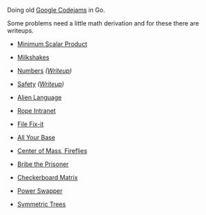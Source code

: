 Doing old [Google Codejams](https://code.google.com/codejam/contests.html) in Go.

Some problems need a little math derivation and for these there are writeups.

- [Minimum Scalar Product](https://code.google.com/codejam/contest/32016/dashboard#s=p0)

- [Milkshakes](https://code.google.com/codejam/contest/32016/dashboard#s=p1)

- [Numbers](https://code.google.com/codejam/contest/32016/dashboard#s=p2) _([Writeup](numbers/doc/threeplussqrtfive.pdf))_

- [Safety](https://code.google.com/codejam/contest/1836486/dashboard#s=p0) _([Writeup](safety/doc/safety.pdf))_

- [Alien Language](https://code.google.com/codejam/contest/90101/dashboard#s=p0)

- [Rope Intranet](https://code.google.com/codejam/contest/619102/dashboard#s=p0)

- [File Fix-it](https://code.google.com/codejam/contest/635101/dashboard#s=p0)

- [All Your Base](https://code.google.com/codejam/contest/189252/dashboard#s=p0)

- [Center of Mass, Fireflies](https://code.google.com/codejam/contest/189252/dashboard#s=p1)

- [Bribe the Prisoner](https://code.google.com/codejam/contest/189252/dashboard#s=p2)

- [Checkerboard Matrix](https://code.google.com/codejam/contest/7214486/dashboard#s=p0)

- [Power Swapper](https://code.google.com/codejam/contest/7214486/dashboard#s=p1)

- [Symmetric Trees](https://code.google.com/codejam/contest/7214486/dashboard#s=p2)
